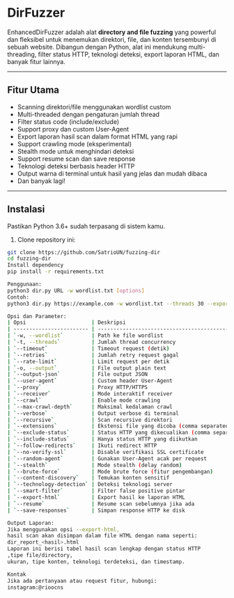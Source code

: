 # DirFuzzer

EnhancedDirFuzzer adalah alat **directory and file fuzzing** yang powerful dan fleksibel untuk menemukan direktori, file, dan konten tersembunyi di sebuah website. Dibangun dengan Python, alat ini mendukung multi-threading, filter status HTTP, teknologi deteksi, export laporan HTML, dan banyak fitur lainnya.

---

## Fitur Utama

- Scanning direktori/file menggunakan wordlist custom
- Multi-threaded dengan pengaturan jumlah thread
- Filter status code (include/exclude)
- Support proxy dan custom User-Agent
- Export laporan hasil scan dalam format HTML yang rapi
- Support crawling mode (eksperimental)
- Stealth mode untuk menghindari deteksi
- Support resume scan dan save response
- Teknologi deteksi berbasis header HTTP
- Output warna di terminal untuk hasil yang jelas dan mudah dibaca
- Dan banyak lagi!

---

## Instalasi
Pastikan Python 3.6+ sudah terpasang di sistem kamu.

1. Clone repository ini:

```bash
git clone https://github.com/SatrioUN/fuzzing-dir
cd fuzzing-dir
Install dependency 
pip install -r requirements.txt

Penggunaan:
python3 dir.py URL -w wordlist.txt [options]
Contoh:
python3 dir.py https://example.com -w wordlist.txt --threads 30 --export-html --verbose

Opsi dan Parameter:
| Opsi                     | Deskripsi                                       | Contoh                          |
| ------------------------ | ----------------------------------------------- | ------------------------------- |
| `-w, --wordlist`         | Path ke file wordlist                           | `-w wordlist.txt`               |
| `-t, --threads`          | Jumlah thread concurrency                       | `--threads 50`                  |
| `--timeout`              | Timeout request (detik)                         | `--timeout 10`                  |
| `--retries`              | Jumlah retry request gagal                      | `--retries 3`                   |
| `--rate-limit`           | Limit request per detik                         | `--rate-limit 15`               |
| `-o, --output`           | File output plain text                          | `-o hasil.txt`                  |
| `--output-json`          | File output JSON                                | `--output-json hasil.json`      |
| `--user-agent`           | Custom header User-Agent                        | `--user-agent "MyAgent/1.0"`    |
| `--proxy`                | Proxy HTTP/HTTPS                                | `--proxy http://127.0.0.1:8080` |
| `--receiver`             | Mode interaktif receiver                        | `--receiver`                    |
| `--crawl`                | Enable mode crawling                            | `--crawl`                       |
| `--max-crawl-depth`      | Maksimal kedalaman crawl                        | `--max-crawl-depth 3`           |
| `--verbose`              | Output verbose di terminal                      | `--verbose`                     |
| `--recursive`            | Scan recursive direktori                        | `--recursive`                   |
| `--extensions`           | Ekstensi file yang dicoba (comma separated)     | `--extensions .php,.html`       |
| `--exclude-status`       | Status HTTP yang dikecualikan (comma separated) | `--exclude-status 404,403`      |
| `--include-status`       | Hanya status HTTP yang diikutkan                | `--include-status 200,301`      |
| `--follow-redirects`     | Ikuti redirect HTTP                             | `--follow-redirects`            |
| `--no-verify-ssl`        | Disable verifikasi SSL certificate              | `--no-verify-ssl`               |
| `--random-agent`         | Gunakan User-Agent acak per request             | `--random-agent`                |
| `--stealth`              | Mode stealth (delay random)                     | `--stealth`                     |
| `--brute-force`          | Mode brute force (fitur pengembangan)           | `--brute-force`                 |
| `--content-discovery`    | Temukan konten sensitif                         | `--content-discovery`           |
| `--technology-detection` | Deteksi teknologi server                        | `--technology-detection`        |
| `--smart-filter`         | Filter false positive pintar                    | `--smart-filter`                |
| `--export-html`          | Export hasil ke laporan HTML                    | `--export-html`                 |
| `--resume`               | Resume scan sebelumnya jika ada                 | `--resume`                      |
| `--save-responses`       | Simpan response HTTP ke disk                    | `--save-responses`              |

Output Laporan:
Jika menggunakan opsi --export-html, 
hasil scan akan disimpan dalam file HTML dengan nama seperti:
dir_report_<hasil>.html
Laporan ini berisi tabel hasil scan lengkap dengan status HTTP
,tipe file/directory, 
ukuran, tipe konten, teknologi terdeteksi, dan timestamp.

Kontak
Jika ada pertanyaan atau request fitur, hubungi:
instagram:@rioocns
